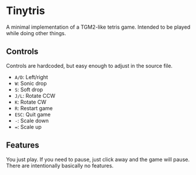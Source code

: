 # Tinytris

A minimal implementation of a TGM2-like tetris game. Intended to be played while doing other things.

## Controls

Controls are hardcoded, but easy enough to adjust in the source file.

- `A/D`: Left/right
- `W`: Sonic drop
- `S`: Soft drop
- `J/L`: Rotate CCW
- `K`: Rotate CW
- `R`: Restart game
- `ESC`: Quit game
- `-`: Scale down
- `=`: Scale up

## Features

You just play. If you need to pause, just click away and the game will pause. There are intentionally basically no features.